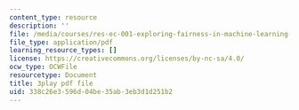 ```yaml
---
content_type: resource
description: ''
file: /media/courses/res-ec-001-exploring-fairness-in-machine-learning-for-international-development-spring-2020/338c26e3596d04be35ab3eb3d1d251b2_neG4seg61VU.pdf
file_type: application/pdf
learning_resource_types: []
license: https://creativecommons.org/licenses/by-nc-sa/4.0/
ocw_type: OCWFile
resourcetype: Document
title: 3play pdf file
uid: 338c26e3-596d-04be-35ab-3eb3d1d251b2
---
```

